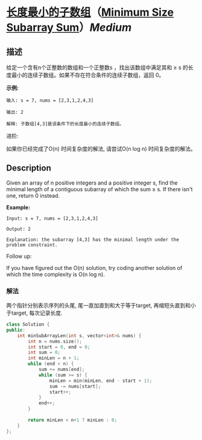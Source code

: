 # [长度最小的子数组](https://leetcode-cn.com/problems/minimum-size-subarray-sum)（[Minimum Size Subarray Sum](https://leetcode.com/problems/minimum-size-subarray-sum)）*Medium*
## 描述
给定一个含有n个正整数的数组和一个正整数s ，找出该数组中满足其和 &ge; s 的长度最小的连续子数组。如果不存在符合条件的连续子数组，返回 0。

**示例:**
```
输入: s = 7, nums = [2,3,1,2,4,3]

输出: 2

解释: 子数组[4,3]是该条件下的长度最小的连续子数组。
```


进阶:

如果你已经完成了O(n) 时间复杂度的解法, 请尝试O(n log n) 时间复杂度的解法。

## Description
Given an array of n positive integers and a positive integer s, find the minimal length of a contiguous subarray of which the sum &ge; s. If there isn&#39;t one, return 0 instead.

**Example:**
```
Input: s = 7, nums = [2,3,1,2,4,3]

Output: 2

Explanation: the subarray [4,3] has the minimal length under the problem constraint.
```

Follow up:

If you have figured out the O(n) solution, try coding another solution of which the time complexity is O(n log n).


### 解法
两个指针分别表示序列的头尾, 尾一直加直到和大于等于target, 再缩短头直到和小于target, 每次记录长度.

```c++
class Solution {
public:
    int minSubArrayLen(int s, vector<int>& nums) {
        int n = nums.size();
        int start = 0, end = 0;
        int sum = 0;
        int minLen = n + 1;
        while (end < n) {
            sum += nums[end];
            while (sum >= s) {
                minLen = min(minLen, end - start + 1);
                sum -= nums[start];
                start++;
            }
            end++;
        }
        
        return minLen < n+1 ? minLen : 0;
    }
};
```